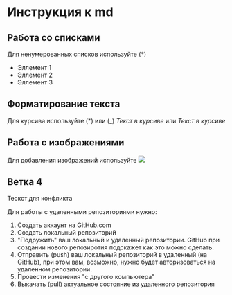 # Инструкция к md
## Работа со списками
Для ненумерованных списков используйте (*)
* Эллемент 1
* Эллемент 2
* Эллемент 3
## Форматирование текста
Для курсива используйте (*) или (_)
*Текст в курсиве* или _Текст в курсиве_
## Работа с изображениями
Для добавления изображений используйте
![](orig.jpg)
## Ветка 4
Тескст для конфликта

Для работы с удаленными репозиториями нужно:
1. Создать аккаунт на GitHub.com
2. Создать локальный репозиторий
3. "Подружить" ваш локальный и удаленный репозитории. GitHub при создании нового репозиротия подскажет как это можно сделать.
4. Отправить (push) ваш локальный репозиторий в удаленный (на GitHub), при этом вам, возможно, нужно будет авторизоваться на удаленном репозитории.
5. Провести изменения "с другого компьютера"
6. Выкачать (pull) актуальное состояние из удаленного репозитория
